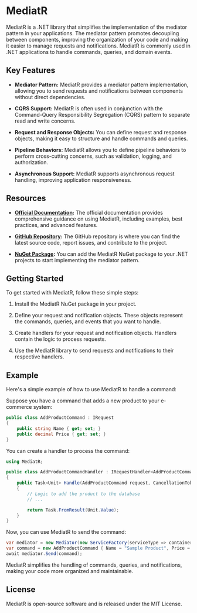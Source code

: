 # MediatR

MediatR is a .NET library that simplifies the implementation of the mediator pattern in your applications. The mediator pattern promotes decoupling between components, improving the organization of your code and making it easier to manage requests and notifications. MediatR is commonly used in .NET applications to handle commands, queries, and domain events.

## Key Features

- **Mediator Pattern:** MediatR provides a mediator pattern implementation, allowing you to send requests and notifications between components without direct dependencies.

- **CQRS Support:** MediatR is often used in conjunction with the Command-Query Responsibility Segregation (CQRS) pattern to separate read and write concerns.

- **Request and Response Objects:** You can define request and response objects, making it easy to structure and handle commands and queries.

- **Pipeline Behaviors:** MediatR allows you to define pipeline behaviors to perform cross-cutting concerns, such as validation, logging, and authorization.

- **Asynchronous Support:** MediatR supports asynchronous request handling, improving application responsiveness.

## Resources

- **[Official Documentation](https://github.com/jbogard/MediatR):** The official documentation provides comprehensive guidance on using MediatR, including examples, best practices, and advanced features.

- **[GitHub Repository](https://github.com/jbogard/MediatR):** The GitHub repository is where you can find the latest source code, report issues, and contribute to the project.

- **[NuGet Package](https://www.nuget.org/packages/MediatR/):** You can add the MediatR NuGet package to your .NET projects to start implementing the mediator pattern.

## Getting Started

To get started with MediatR, follow these simple steps:

1. Install the MediatR NuGet package in your project.

2. Define your request and notification objects. These objects represent the commands, queries, and events that you want to handle.

3. Create handlers for your request and notification objects. Handlers contain the logic to process requests.

4. Use the MediatR library to send requests and notifications to their respective handlers.

## Example

Here's a simple example of how to use MediatR to handle a command:

Suppose you have a command that adds a new product to your e-commerce system:

```csharp
public class AddProductCommand : IRequest
{
    public string Name { get; set; }
    public decimal Price { get; set; }
}
```

You can create a handler to process the command:

```csharp
using MediatR;

public class AddProductCommandHandler : IRequestHandler<AddProductCommand>
{
    public Task<Unit> Handle(AddProductCommand request, CancellationToken cancellationToken)
    {
        // Logic to add the product to the database
        // ...

        return Task.FromResult(Unit.Value);
    }
}
```

Now, you can use MediatR to send the command:

```csharp
var mediator = new Mediator(new ServiceFactory(serviceType => container.Resolve(serviceType)));
var command = new AddProductCommand { Name = "Sample Product", Price = 19.99 };
await mediator.Send(command);
```

MediatR simplifies the handling of commands, queries, and notifications, making your code more organized and maintainable.

## License

MediatR is open-source software and is released under the MIT License.